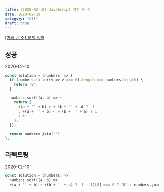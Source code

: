 ```yaml
---
title: (2020-02-10) JavaScript 가장 큰 수
date: 2020-02-10
category: "All"
draft: true
---
```


[[가장 큰 수] 문제 링크](https://programmers.co.kr/learn/courses/30/lessons/42746)

## 성공

2020-02-10

```javascript
const solution = (numbers) => {
  if (numbers.filter(v => v === 0).length === numbers.length) {
    return '0';
  }

  numbers.sort((a, b) => {
    return (
      +(a + '' + b) > + (b + '' + a) ? -1
      : +(a + '' + b) < + (b + '' + a) ? 1
      : 0
    );
  });

  return numbers.join('');
};
```

## 리펙토링

2020-02-10

```javascript
const solution = (numbers) =>
  numbers.sort((a, b) =>
  +(a + '' + b) > +(b + '' + a) ? -1 : 1)[0] === 0 ? '0' : numbers.join('')
```
